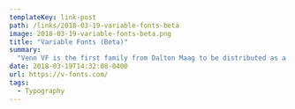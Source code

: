 ```yaml
---
templateKey: link-post
path: /links/2018-03-19-variable-fonts-beta
image: 2018-03-19-variable-fonts-beta.png
title: "Variable Fonts (Beta)"
summary:
  "Venn VF is the first family from Dalton Maag to be distributed as a variable font. It’s offered for free as a technology preview for use in commercial and non-commercial work until March 1, 2019.  ​A typeface designed for use in informational design."
date: 2018-03-19T14:32:08-0400
url: https://v-fonts.com/
tags:
  - Typography
---
```

